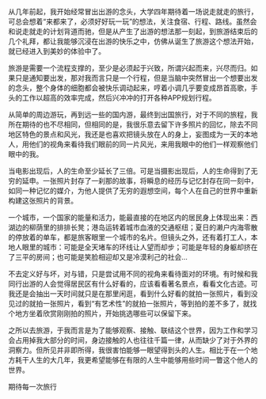 从几年前起，我开始经常冒出出游的念头，大学四年期待着一场说走就走的旅行，可总会想着“来都来了，必须好好玩一玩”的想法，关注食宿、行程、路线。虽然会和说走就走的计划背道而驰，但是从产生了出游的想法那一刻起，到旅游结束后的几个礼拜，都让我能够沉浸在出游的快乐之中，仿佛从诞生了旅游这个想法开始，就已经进入到美妙的体验中了。

旅游是需要一个流程支撑的，至少是必须起于兴致，所谓兴起而来，兴尽而归。如果只是通知要出发，那对我而言只是一个行程，但是当脑中突然冒出一个想要出发的念头，整个身体的细胞都会被快乐调动起来，哼着小调几乎要变成昂首高歌，手头的工作以超高的效率完成，然后兴冲冲的打开各种APP规划行程。

从简单的周边游玩，再到远一些的国内游，最终到出国旅行，对于不同的旅程，我所在期待的也不尽相同，但相同的是，我很乐意去留下许多照片的回忆，除去不同地区特色的景点和风光，我还是也喜欢把镜头放在人的身上，妄图成为一天的本地人，用他们的视角来看待我们眼前的同一片风光，来用我眼中的他们一样观察他们眼中的我。

当电影出现后，人的生命至少延长了三倍。可是当摄影出现后，人的生命得到了无穷的延申。一张照片封存了一刹那的故事，将瞬息的经历与记忆封存在同一刻中，如同一种记忆的媒介，为他人提供了无穷的遐想空间，每个人在自己的世界中重新构建这张照片的背景。

一个城市，一个国家的能量和活力，能最直接的在地区内的居民身上体现出来：西湖边的柳荫里的排排长凳；港岛运转着城市血液的交通枢纽；夏日的濑户内海零散的停放着的单车，都是旅客眼里一个城市的名片。但镜头之外，还有着打工人，本地人眼里的城市：可能是全天堵车的环线让人望而却步；可能是年轻的身躯却挤在了三平的房间；也可能是笑脸相迎却又是冷漠利己的社会...

不去定义好与坏，对与错，只是尝试用不同的视角来看待面对的环境。有时候和我同行出游的人会觉得居民区有什么好看的，应该看看著名景点，看看文化古迹。可我还是会抽出一天时间就只是在那里闲逛，看到什么好看的就拍一张照片，看到没见过的就拍一张照片，看到“有艺术性”的就拍一张照片，等到拍的差不多了，就找个地方坐着欣赏刚刚拍的照片，开始挑选哪些可以保留下来。

之所以去旅游，于我而言是为了能够观察、接触、联结这个世界，因为工作和学习会占用掉我大部分的时间，身边接触的人也往往千篇一律，从而缺少了对于外界的洞察力。但所见并非即所得，我很害怕能够一眼望得到头的人生。相比于在一个地方耗干人生的大几年，我更希望能够在有限的人生中能够用些时间一瞥这个他人的世界。

期待每一次旅行
